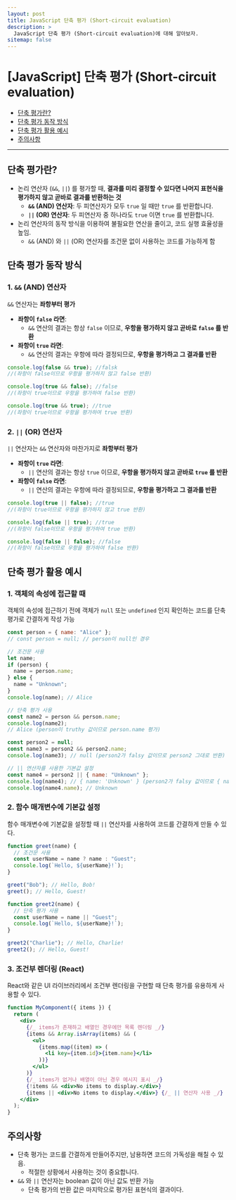 ```yaml
---
layout: post
title: JavaScript 단축 평가 (Short-circuit evaluation)
description: >
  JavaScript 단축 평가 (Short-circuit evaluation)에 대해 알아보자.
sitemap: false
---
```


# [JavaScript] 단축 평가 (Short-circuit evaluation)

- [단축 평가란?](#단축-평가란)
- [단축 평가 동작 방식](#단축-평가-동작-방식)
- [단축 평가 활용 예시](#단축-평가-활용-예시)
- [주의사항](#주의사항)

---

## 단축 평가란?

- 논리 연산자 (`&&`, `||`) 를 평가할 때, **결과를 미리 결정할 수 있다면 나머지 표현식을 평가하지 않고 곧바로 결과를 반환하는 것**
  - **`&&` (AND) 연산자**: 두 피연산자가 모두 `true` 일 때만 `true` 를 반환합니다.
  - **`||` (OR) 연산자**: 두 피연산자 중 하나라도 `true` 이면 `true` 를 반환합니다.
- 논리 연산자의 동작 방식을 이용하여 불필요한 연산을 줄이고, 코드 실행 효율성을 높임.
  - `&&` (AND) 와 `||` (OR) 연산자를 조건문 없이 사용하는 코드를 가능하게 함

## 단축 평가 동작 방식

### 1. `&&` (AND) 연산자

`&&` 연산자는 **좌항부터 평가**

- **좌항이 `false` 라면**:
  - `&&` 연산의 결과는 항상 `false` 이므로, **우항을 평가하지 않고 곧바로 `false` 를 반환**
- **좌항이 `true` 라면**:
  - `&&` 연산의 결과는 우항에 따라 결정되므로, **우항을 평가하고 그 결과를 반환**

```javascript
console.log(false && true); //falsk
//(좌항이 false이므로 우항을 평가하지 않고 false 반환)

console.log(true && false); //false
//(좌항이 true이므로 우항을 평가하여 false 반환)

console.log(true && true); //true
//(좌항이 true이므로 우항을 평가하여 true 반환)
```

### 2. `||` (OR) 연산자

`||` 연산자는 `&&` 연산자와 마찬가지로 **좌항부터 평가**

- **좌항이 `true` 라면**:
  - `||` 연산의 결과는 항상 `true` 이므로, **우항을 평가하지 않고 곧바로 `true` 를 반환**
- **좌항이 `false` 라면**:
  - `||` 연산의 결과는 우항에 따라 결정되므로, **우항을 평가하고 그 결과를 반환**

```javascript
console.log(true || false); //true
//(좌항이 true이므로 우항을 평가하지 않고 true 반환)

console.log(false || true); //true
//(좌항이 false이므로 우항을 평가하여 true 반환)

console.log(false || false); //false
//(좌항이 false이므로 우항을 평가하여 false 반환)
```

## 단축 평가 활용 예시

### 1. 객체의 속성에 접근할 때

객체의 속성에 접근하기 전에 객체가 `null` 또는 `undefined` 인지 확인하는 코드를 단축 평가로 간결하게 작성 가능

```javascript
const person = { name: "Alice" };
// const person = null; // person이 null인 경우

// 조건문 사용
let name;
if (person) {
  name = person.name;
} else {
  name = "Unknown";
}
console.log(name); // Alice

// 단축 평가 사용
const name2 = person && person.name;
console.log(name2);
// Alice (person이 truthy 값이므로 person.name 평가)

const person2 = null;
const name3 = person2 && person2.name;
console.log(name3); // null (person2가 falsy 값이므로 person2 그대로 반환)

// || 연산자를 사용한 기본값 설정
const name4 = person2 || { name: "Unknown" };
console.log(name4); // { name: 'Unknown' } (person2가 falsy 값이므로 { name: 'Unknown' } 반환)
console.log(name4.name); // Unknown
```

### 2. 함수 매개변수에 기본값 설정

함수 매개변수에 기본값을 설정할 때 `||` 연산자를 사용하여 코드를 간결하게 만들 수 있다.

```javascript
function greet(name) {
  // 조건문 사용
  const userName = name ? name : "Guest";
  console.log(`Hello, ${userName}!`);
}

greet("Bob"); // Hello, Bob!
greet(); // Hello, Guest!

function greet2(name) {
  // 단축 평가 사용
  const userName = name || "Guest";
  console.log(`Hello, ${userName}!`);
}

greet2("Charlie"); // Hello, Charlie!
greet2(); // Hello, Guest!
```

### 3. 조건부 렌더링 (React)

React와 같은 UI 라이브러리에서 조건부 렌더링을 구현할 때 단축 평가를 유용하게 사용할 수 있다.

```jsx
function MyComponent({ items }) {
  return (
    <div>
      {/_ items가 존재하고 배열인 경우에만 목록 렌더링 _/}
      {items && Array.isArray(items) && (
        <ul>
          {items.map((item) => (
            <li key={item.id}>{item.name}</li>
          ))}
        </ul>
      )}
      {/_ items가 없거나 배열이 아닌 경우 메시지 표시 _/}
      {!items && <div>No items to display.</div>}
      {items || <div>No items to display.</div>} {/_ || 연산자 사용 _/}
    </div>
  );
}
```

## 주의사항

- 단축 평가는 코드를 간결하게 만들어주지만, 남용하면 코드의 가독성을 해칠 수 있음.
  - 적절한 상황에서 사용하는 것이 중요합니다.
- `&&` 와 `||` 연산자는 boolean 값이 아닌 값도 반환 가능
  - 단축 평가의 반환 값은 마지막으로 평가된 표현식의 결과이다.
